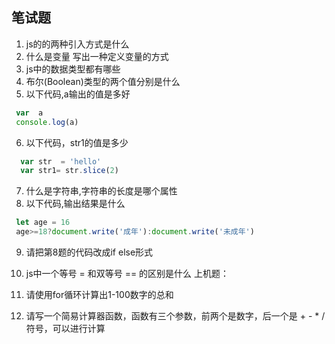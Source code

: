 ## 笔试题
1. js的的两种引入方式是什么
2. 什么是变量 写出一种定义变量的方式 
3. js中的数据类型都有哪些 
4. 布尔(Boolean)类型的两个值分别是什么
5. 以下代码,a输出的值是多好
```js
 var  a 
 console.log(a)
``` 
6. 以下代码，str1的值是多少
```js
  var str  = 'hello'
  var str1= str.slice(2)
```
7. 什么是字符串,字符串的长度是哪个属性 
8. 以下代码,输出结果是什么
```js
 let age = 16
 age>=18?document.write('成年'):document.write('未成年')
```
9. 请把第8题的代码改成if else形式
10. js中一个等号 = 和双等号 == 的区别是什么 
上机题：

1. 请使用for循环计算出1-100数字的总和
2. 请写一个简易计算器函数，函数有三个参数，前两个是数字，后一个是 + - * / 符号，可以进行计算   